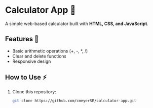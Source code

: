 # Calculator App 🧮

A simple web-based calculator built with **HTML, CSS, and JavaScript**.

## Features 🚀

- Basic arithmetic operations (+, -, \*, /)
- Clear and delete functions
- Responsive design

## How to Use ⚡

1. Clone this repository:
   ```sh
   git clone https://github.com/cmeyerSE/calculator-app.git
   ```
